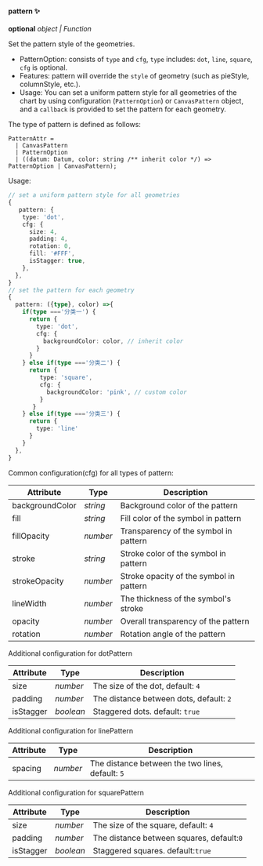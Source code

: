 #### pattern ✨

<description>**optional** _object | Function_</description>

Set the pattern style of the geometries.
- PatternOption: consists of `type` and `cfg`, `type` includes: `dot`, `line`, `square`, `cfg` is optional.
- Features: pattern will override the `style` of geometry (such as pieStyle, columnStyle, etc.).
- Usage: You can set a uniform pattern style for all geometries of the chart by using configuration (`PatternOption`) or `CanvasPattern` object, and a `callback` is provided to set the pattern for each geometry.

The type of pattern is defined as follows:
```plain
PatternAttr =
  | CanvasPattern
  | PatternOption
  | ((datum: Datum, color: string /** inherit color */) => PatternOption | CanvasPattern);
```

Usage:
```ts
// set a uniform pattern style for all geometries
{
   pattern: {
    type: 'dot',
    cfg: {
      size: 4,
      padding: 4,
      rotation: 0,
      fill: '#FFF',
      isStagger: true,
    },
  },
}
// set the pattern for each geometry
{
  pattern: ({type}, color) =>{
    if(type ==='分类一') {
      return { 
        type: 'dot',
        cfg: {
          backgroundColor: color, // inherit color
        }
      }
    } else if(type ==='分类二') {
      return {
         type: 'square',
         cfg: {
           backgroundColor: 'pink', // custom color
         }
       }
    } else if(type ==='分类三') {
      return { 
        type: 'line' 
      }
    }
  },
}
```
<!--Configuration items for each pattern-->

Common configuration(cfg) for all types of pattern:

| Attribute        | Type            | Description            |
| ------------- | --------------- | ---------------- |
| backgroundColor   | _string_         | Background color of the pattern |
| fill     | _string_         |  Fill color of the symbol in pattern  |
| fillOpacity   |   _number_ | Transparency of the symbol in pattern  |
| stroke   | _string_         | Stroke color of the symbol in pattern |
| strokeOpacity       | _number_         | Stroke opacity of the symbol in pattern  |
| lineWidth   | _number_         | The thickness of the symbol's stroke       |
| opacity | _number_         | Overall transparency of the pattern              |
| rotation    | _number_         | Rotation angle of the pattern   |

Additional configuration for dotPattern

| Attribute        | Type             | Description            |
| ------------- | --------------- | ---------------- |
| size          | _number_         | The size of the dot, default: `4`  |
| padding          | _number_         | The distance between dots, default: `2` |
| isStagger        | _boolean_         | Staggered dots. default: `true`    |

Additional configuration for linePattern

| Attribute        | Type             | Description           |
| ------------- | --------------- | ---------------- |
| spacing          | _number_         | The distance between the two lines, default: `5`  |

Additional configuration for squarePattern

| Attribute        | Type             | Description           |
| ------------- | --------------- | ---------------- |
| size          | _number_         | The size of the square, default: `4`  |
| padding          | _number_         | The distance between squares, default:`0` |
| isStagger        | _boolean_         | Staggered squares. default:`true`    |